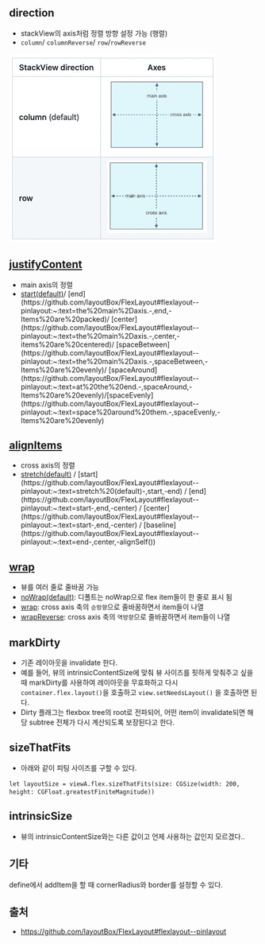 ## direction

- stackView의 axis처럼 정렬 방향 설정 가능 (행렬)
- `column`/ `columnReverse`/ `row`/`rowReverse`

![이미지](./img/FlexLayout_axis.png)

## [justifyContent](https://github.com/layoutBox/FlexLayout#flexlayout--pinlayout:~:text=(10)%0A%20%20%20%20%7D-,justifyContent,-())

- main axis의 정렬
- [start(default)](https://github.com/layoutBox/FlexLayout#flexlayout--pinlayout:~:text=direction(.row)-,start%20(default),-Items%20are%20packed)/ [end](https://github.com/layoutBox/FlexLayout#flexlayout--pinlayout:~:text=the%20main%2Daxis.-,end,-Items%20are%20packed)/ [center](https://github.com/layoutBox/FlexLayout#flexlayout--pinlayout:~:text=the%20main%2Daxis.-,center,-items%20are%20centered)/ [spaceBetween](https://github.com/layoutBox/FlexLayout#flexlayout--pinlayout:~:text=the%20main%2Daxis.-,spaceBetween,-Items%20are%20evenly)/ [spaceAround](https://github.com/layoutBox/FlexLayout#flexlayout--pinlayout:~:text=at%20the%20end.-,spaceAround,-Items%20are%20evenly)/[spaceEvenly](https://github.com/layoutBox/FlexLayout#flexlayout--pinlayout:~:text=space%20around%20them.-,spaceEvenly,-Items%20are%20evenly)

## [alignItems](https://github.com/layoutBox/FlexLayout#flexlayout--pinlayout:~:text=(.center)-,alignItems,-())

- cross axis의 정렬
- [stretch(default)](https://github.com/layoutBox/FlexLayout#flexlayout--pinlayout:~:text=direction(.row)-,stretch%20(default),-start) / [start](https://github.com/layoutBox/FlexLayout#flexlayout--pinlayout:~:text=stretch%20(default)-,start,-end) / [end](https://github.com/layoutBox/FlexLayout#flexlayout--pinlayout:~:text=start-,end,-center) / [center](https://github.com/layoutBox/FlexLayout#flexlayout--pinlayout:~:text=start-,end,-center) / [baseline](https://github.com/layoutBox/FlexLayout#flexlayout--pinlayout:~:text=end-,center,-alignSelf())

## [wrap](https://github.com/layoutBox/FlexLayout#flexlayout--pinlayout:~:text=the%20other%20values.-,wrap,-())

- 뷰를 여러 줄로 줄바꿈 가능 
- [noWrap(default)](https://github.com/layoutBox/FlexLayout#flexlayout--pinlayout:~:text=Description-,noWrap,-(default)): 디폴트는 noWrap으로 flex item들이 한 줄로 표시 됨
- [wrap](https://github.com/layoutBox/FlexLayout#flexlayout--pinlayout:~:text=flex%20container%E2%80%99s%20width-,wrap,-Multi%2Dlines%2C%20direction): cross axis 축의 `순방향`으로 줄바꿈하면서 item들이 나열
- [wrapReverse](https://github.com/layoutBox/FlexLayout#flexlayout--pinlayout:~:text=top%2Dto%2Dbottom-,wrapReverse,-Multi%2Dlines%2C%20opposite): cross axis 축의 `역방향`으로 줄바꿈하면서 item들이 나열

## markDirty

- 기존 레이아웃을 invalidate 한다.
- 예를 들어, 뷰의 intrinsicContentSize에 맞춰 뷰 사이즈를 핏하게 맞춰주고 싶을 때 markDirty를 사용하여 레이아웃을 무효화하고 다시 `container.flex.layout()`을 호출하고 `view.setNeedsLayout()` 을 호출하면 된다.
- Dirty 플래그는 flexbox tree의 root로 전파되어, 어떤 item이 invalidate되면 해당 subtree 전체가 다시 계산되도록 보장된다고 한다.

## sizeThatFits

- 아래와 같이 피팅 사이즈를 구할 수 있다.
```
let layoutSize = viewA.flex.sizeThatFits(size: CGSize(width: 200, height: CGFloat.greatestFiniteMagnitude))
```

## intrinsicSize
- 뷰의 intrinsicContentSize와는 다른 값이고 언제 사용하는 값인지 모르겠다..

## 기타

define에서 addItem을 할 때 cornerRadius와 border를 설정할 수 있다.

## 출처
- https://github.com/layoutBox/FlexLayout#flexlayout--pinlayout
